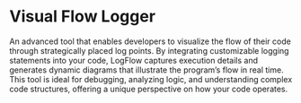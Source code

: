 # Visual Flow Logger
An advanced tool that enables developers to visualize the flow of their code through strategically placed log points. By integrating customizable logging statements into your code, LogFlow captures execution details and generates dynamic diagrams that illustrate the program’s flow in real time. This tool is ideal for debugging, analyzing logic, and understanding complex code structures, offering a unique perspective on how your code operates.
